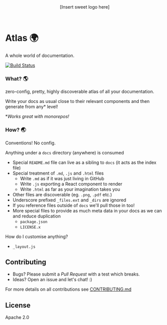<p>&nbsp;</p>
<p align="center">
[Insert sweet logo here]
</p>
<p>&nbsp;</p>

Atlas :earth_africa:
=====

A whole world of documentation.

[![Build Status](https://travis-ci.org/chrisui/atlas.svg?branch=master)](https://travis-ci.org/lystable/atlas)

### What? :earth_americas:

zero-config, pretty, highly discoverable atlas of all your documentation.

Write your docs as usual close to their relevant components and then generate from any* level!
 
**Works great with monorepos!*

### How? :earth_asia:

Conventions! No config.

Anything under a `docs` directory (anywhere) is consumed

- Special `README.md` file can live as a sibling to `docs` (it acts as the index file)
- Special treatment of `.md`, `.js` and `.html` files
  - Write `.md` as if it was just living in GitHub
  - Write `.js` exporting a React component to render
  - Write `.html` as far as your imagination takes you
- Other files are discoverable (eg. `.png`, `.pdf` etc.)
- Underscore prefixed `_files.ext` and `_dirs` are ignored
- If you reference files outside of `docs` we'll pull those in too!
- More special files to provide as much meta data in your docs as we can and reduce duplication
  - `package.json`
  - `LICENSE.x`

How do I customise anything?

- `_layout.js`

Contributing
------------

- Bugs? Please submit a *Pull Request* with a test which breaks.
- Ideas? Open an issue and let's chat! :)

For more details on all contributions see [CONTRIBUTING.md](./CONTRIBUTING.md)

License
-------

Apache 2.0
